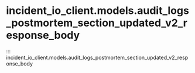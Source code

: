 # incident_io_client.models.audit_logs_postmortem_section_updated_v2_response_body

::: incident_io_client.models.audit_logs_postmortem_section_updated_v2_response_body